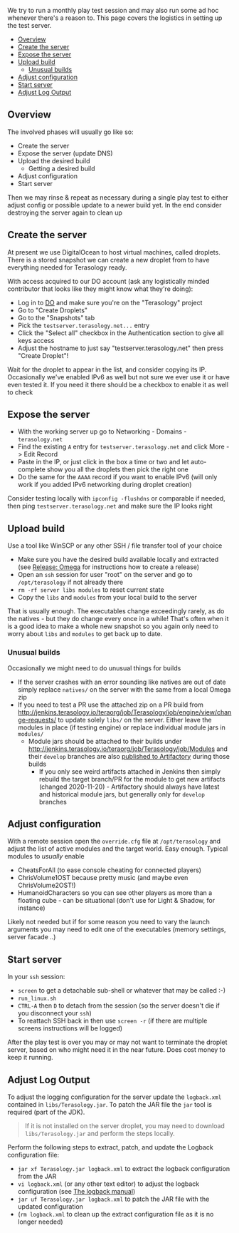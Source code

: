 We try to run a monthly play test session and may also run some ad hoc whenever there's a reason to. This page covers the logistics in setting up the test server.

- [Overview](#overview)
- [Create the server](#create-the-server)
- [Expose the server](#expose-the-server)
- [Upload build](#upload-build)
  - [Unusual builds](#unusual-builds)
- [Adjust configuration](#adjust-configuration)
- [Start server](#start-server)
- [Adjust Log Output](#adjust-log-output)

## Overview

The involved phases will usually go like so:

* Create the server
* Expose the server (update DNS)
* Upload the desired build
  * Getting a desired build
* Adjust configuration
* Start server

Then we may rinse & repeat as necessary during a single play test to either adjust config or possible update to a newer build yet. In the end consider destroying the server again to clean up

## Create the server

At present we use DigitalOcean to host virtual machines, called droplets. There is a stored snapshot we can create a new droplet from to have everything needed for Terasology ready.

With access acquired to our DO account (ask any logistically minded contributor that looks like they might know what they're doing):

* Log in to [DO](https://cloud.digitalocean.com/projects/ef80fed5-434c-450c-848e-f76a6a38667a/resources?i=dae9f4) and make sure you're on the "Terasology" project
* Go to "Create Droplets"
* Go to the "Snapshots" tab
* Pick the `testserver.terasology.net...` entry 
* Click the "Select all" checkbox in the Authentication section to give all keys access
* Adjust the hostname to just say "testserver.terasology.net" then press "Create Droplet"!

Wait for the droplet to appear in the list, and consider copying its IP. Occasionally we've enabled IPv6 as well but not sure we ever use it or have even tested it. If you need it there should be a checkbox to enable it as well to check

## Expose the server

* With the working server up go to Networking - Domains - `terasology.net`
* Find the existing `A` entry for `testserver.terasology.net` and click More -> Edit Record
* Paste in the IP, or just click in the box a time or two and let auto-complete show you all the droplets then pick the right one
* Do the same for the `AAAA` record if you want to enable IPv6 (will only work if you added IPv6 networking during droplet creation)

Consider testing locally with `ipconfig -flushdns` or comparable if needed, then ping `testserver.terasology.net` and make sure the IP looks right

## Upload build

Use a tool like WinSCP or any other SSH / file transfer tool of your choice

* Make sure you have the desired build available locally and extracted (see [Release: Omega](./Release-Omega.md) for instructions how to create a release)
* Open an `ssh` session for user "root" on the server and go to `/opt/terasology` if not already there
* `rm -rf server libs modules` to reset current state
* Copy the `libs` and `modules` from your local build to the server

That is usually enough. The executables change exceedingly rarely, as do the natives - but they do change every once in a while! That's often when it is a good idea to make a whole new snapshot so you again only need to worry about `libs` and `modules` to get back up to date.


### Unusual builds

Occasionally we might need to do unusual things for builds

* If the server crashes with an error sounding like natives are out of date simply replace `natives/` on the server with the same from a local Omega zip
* If you need to test a PR use the attached zip on a PR build from http://jenkins.terasology.io/teraorg/job/Terasology/job/engine/view/change-requests/ to update solely `libs/` on the server. Either leave the modules in place (if testing engine) or replace individual module jars in `modules/`
  * Module jars should be attached to their builds under http://jenkins.terasology.io/teraorg/job/Terasology/job/Modules and their `develop` branches are also [published to Artifactory](http://artifactory.terasology.org/artifactory/webapp/#/artifacts/browse/tree/General/terasology-snapshot-local/org/terasology/modules) during those builds
    * If you only see weird artifacts attached in Jenkins then simply rebuild the target branch/PR for the module to get new artifacts (changed 2020-11-20) - Artifactory should always have latest and historical module jars, but generally only for `develop` branches


## Adjust configuration

With a remote session open the `override.cfg` file at `/opt/terasology` and adjust the list of active modules and the target world. Easy enough. Typical modules to _usually_ enable

* CheatsForAll (to ease console cheating for connected players)
* ChrisVolume1OST because pretty music (and maybe even ChrisVolume2OST!)
* HumanoidCharacters so you can see other players as more than a floating cube - can be situational (don't use for Light & Shadow, for instance)

Likely not needed but if for some reason you need to vary the launch arguments you may need to edit one of the executables (memory settings, server facade ..)

## Start server

In your `ssh` session:

* `screen` to get a detachable sub-shell or whatever that may be called :-)
* `run_linux.sh`
* `CTRL-A` then `D` to detach from the session (so the server doesn't die if you disconnect your `ssh`)
* To reattach SSH back in then use `screen -r` (if there are multiple screens instructions will be logged)

After the play test is over you may or may not want to terminate the droplet server, based on who might need it in the near future. Does cost money to keep it running.

## Adjust Log Output

To adjust the logging configuration for the server update the `logback.xml` contained in `libs/Terasology.jar`. 
To patch the JAR file the `jar` tool is required (part of the JDK).

> If it is not installed on the server droplet, you may need to download `libs/Terasology.jar` and perform the steps locally.

Perform the following steps to extract, patch, and update the Logback configuration file:

* `jar xf Terasology.jar logback.xml` to extract the logback configuration from the JAR
* `vi logback.xml` (or any other text editor) to adjust the logback configuration (see [The logback manual](https://logback.qos.ch/manual/))
* `jar uf Terasology.jar logback.xml` to patch the JAR file with the updated configuration
* (`rm logback.xml` to clean up the extract configuration file as it is no longer needed)
